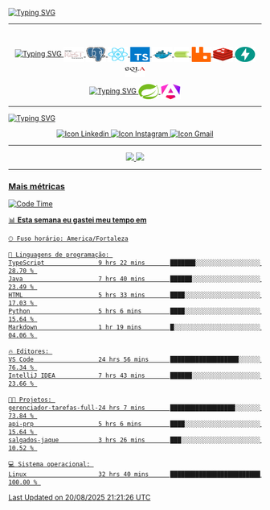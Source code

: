 <a href="https://github.com/alcides07">

![Typing SVG](https://readme-typing-svg.herokuapp.com/?font=Lilita+One&color=FFFFFF&size=50&center=true&vCenter=true&width=2200&height=100&color=EC90EF&lines=\o/+Eaaee!+Me+chamo+Alcides!;Dev.+backend+e+entusiasta+em+API's+e+revisão+de+código+xD)

---

<div style = "display: inline_block" align="center"><br>
   <a href="https://github.com/alcides07">
       
   ![Typing SVG](https://readme-typing-svg.herokuapp.com/?color=FFFFFF&size=40&center=true&vCenter=true&width=2200&height=100&color=EC90EF&font=Lilita+One&lines=Stacks:)
    <img align = "center" alt = "Alcides-Django-REST" height = "30" width = "40" src = "https://github.com/devicons/devicon/blob/master/icons/djangorest/djangorest-original-wordmark.svg">
    <img align = "center" alt = "Alcides-PostgreSQL" height = "30" width = "40" src = "https://github.com/devicons/devicon/blob/master/icons/postgresql/postgresql-original.svg">
    <img align = "center" alt = "Alcides-React" height = "30" width = "40" src = "https://github.com/devicons/devicon/blob/master/icons/react/react-original.svg">
    <img align = "center" alt = "Alcides-Typescript" height = "30" width = "40" src = "https://github.com/devicons/devicon/blob/master/icons/typescript/typescript-original.svg">
    <img align = "center" alt = "Alcides-Docker" height = "30" width = "40" src = "https://github.com/devicons/devicon/blob/master/icons/docker/docker-original.svg">
    <img align = "center" alt = "Alcides-Celery" height = "30" width = "30" src = "https://github.com/celery/celery/blob/main/docs/images/celery_512.png">
    <img align = "center" alt = "Alcides-RabbitMQ" height = "30" width = "40" src = "https://github.com/devicons/devicon/blob/master/icons/rabbitmq/rabbitmq-original.svg">
    <img align = "center" alt = "Alcides-Redis" height = "30" width = "40" src = "https://github.com/devicons/devicon/blob/master/icons/redis/redis-original.svg">
    <img align = "center" alt = "Alcides-FastAPI" height = "30" width = "40" src = "https://github.com/devicons/devicon/blob/master/icons/fastapi/fastapi-original.svg">
    <img align = "center" alt = "Alcides-SQLAlchemy" height = "30" width = "40" src = "https://github.com/devicons/devicon/blob/master/icons/sqlalchemy/sqlalchemy-original.svg">

   ![Typing SVG](https://readme-typing-svg.herokuapp.com/?color=FFFFFF&size=40&center=true&width=2200&height=100&color=EC90EF&font=Lilita+One&lines=Estudando:)
    <img align = "center" alt = "Alcides-Spring" height = "30" width = "40" src = "https://github.com/devicons/devicon/blob/master/icons/spring/spring-original.svg">
    <img align = "center" alt = "Alcides-Angular" height = "30" width = "40" src = "https://github.com/devicons/devicon/blob/master/icons/angular/angular-original.svg">
</div>

---

<a href="https://github.com/alcides07">

![Typing SVG](https://readme-typing-svg.herokuapp.com/?color=FFFFFF&size=40&center=true&width=2200&height=100&color=EC90EF&font=Lilita+One&lines=Contatos:)

<div align = "center">    
    <a href = "https://www.linkedin.com/in/alcides-dantas/" target = "_blank"> <img src = "https://img.shields.io/badge/-Linkedin-%23FFFFFF?style=for-the-badge&logo=linkedin&logoColor=black" title = "Icon Linkedin"/> </a>
    <a href = "https://instagram.com/alcides07" target = "_blank"><img src = "https://img.shields.io/badge/-Instagram-%23FFFFFF?style=for-the-badge&logo=instagram&logoColor=black" title = "Icon Instagram"/> </a>
    <a href = "mailto:alcidesdantasdj@gmail.com" target = "_blank"><img src = "https://img.shields.io/badge/-Gmail-%23FFFFFF?style=for-the-badge&logo=gmail&logoColor=black" title = "Icon Gmail"/> </a> 
</div>

---

<div align = "center">
    <a href = "https://github.com/alcides07">
       <img height = "180em" src = "https://github-readme-stats-alcides07s-projects.vercel.app/api/wakatime?username=alcides07&theme=radical&border_radius=5&title_color=EC90EF&text_color=EFEFEF&langs_count=5"/>
       <img height = "180em" src = "https://github-readme-stats-alcides07s-projects.vercel.app/api?username=alcides07&show_icons=true&theme=radical&include_all_commits=true&count_private=true&hide=contribs&locale=pt-br&border_radius=10&title_color=EC90EF&text_color=EFEFEF&icon_color=EBFC87"/>
</div>

<hr>
<h3>Mais métricas</h3>

<!--START_SECTION:waka-->
![Code Time](http://img.shields.io/badge/Code%20Time-580%20hrs%2036%20mins-blue)

📊 **Esta semana eu gastei meu tempo em** 

```text
🕑︎ Fuso horário: America/Fortaleza

💬 Linguagens de programação: 
TypeScript               9 hrs 22 mins       ███████░░░░░░░░░░░░░░░░░░   28.70 % 
Java                     7 hrs 40 mins       ██████░░░░░░░░░░░░░░░░░░░   23.49 % 
HTML                     5 hrs 33 mins       ████░░░░░░░░░░░░░░░░░░░░░   17.03 % 
Python                   5 hrs 6 mins        ████░░░░░░░░░░░░░░░░░░░░░   15.64 % 
Markdown                 1 hr 19 mins        █░░░░░░░░░░░░░░░░░░░░░░░░   04.06 % 

🔥 Editores: 
VS Code                  24 hrs 56 mins      ███████████████████░░░░░░   76.34 % 
IntelliJ IDEA            7 hrs 43 mins       ██████░░░░░░░░░░░░░░░░░░░   23.66 % 

🐱‍💻 Projetos: 
gerenciador-tarefas-full-24 hrs 7 mins       ██████████████████░░░░░░░   73.84 % 
api-prp                  5 hrs 6 mins        ████░░░░░░░░░░░░░░░░░░░░░   15.64 % 
salgados-jaque           3 hrs 26 mins       ███░░░░░░░░░░░░░░░░░░░░░░   10.52 % 

💻 Sistema operacional: 
Linux                    32 hrs 40 mins      █████████████████████████   100.00 % 
```


 Last Updated on 20/08/2025 21:21:26 UTC
<!--END_SECTION:waka-->

